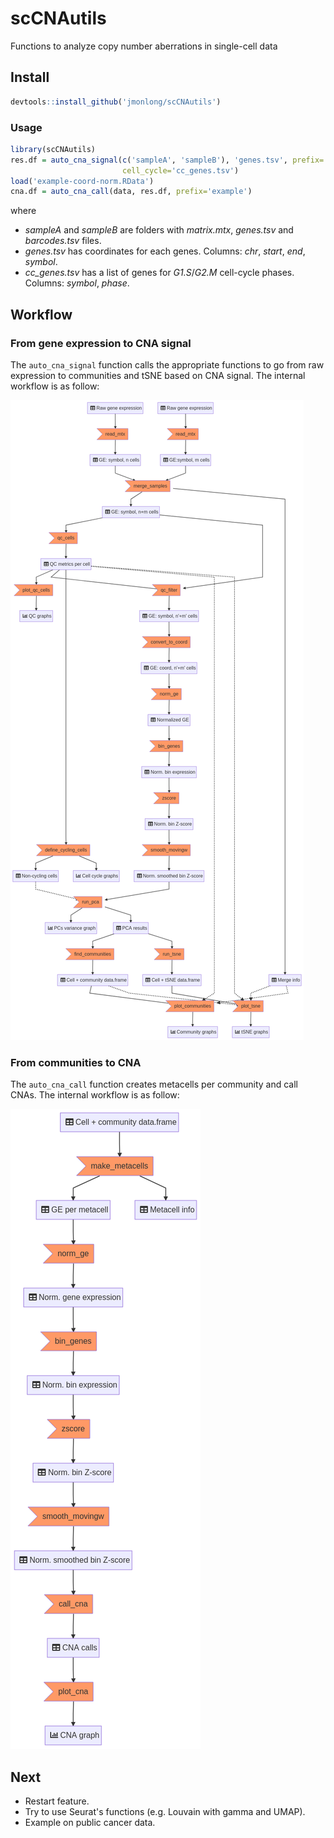 # scCNAutils
Functions to analyze copy number aberrations in single-cell data

## Install

```r
devtools::install_github('jmonlong/scCNAutils')
```

### Usage

```r
library(scCNAutils)
res.df = auto_cna_signal(c('sampleA', 'sampleB'), 'genes.tsv', prefix='example',
                         cell_cycle='cc_genes.tsv')
load('example-coord-norm.RData')
cna.df = auto_cna_call(data, res.df, prefix='example')
```

where 

- *sampleA* and *sampleB* are folders with *matrix.mtx*, *genes.tsv* and *barcodes.tsv* files.
- *genes.tsv* has coordinates for each genes. Columns: *chr*, *start*, *end*, *symbol*.
- *cc_genes.tsv* has a list of genes for *G1.S*/*G2.M* cell-cycle phases. Columns: *symbol*, *phase*.

## Workflow

### From gene expression to CNA signal

The `auto_cna_signal` function calls the appropriate functions to go from raw expression to communities and tSNE based on CNA signal.
The internal workflow is as follow:

![](docs/flowchart-cnasignal.png)

### From communities to CNA

The `auto_cna_call` function creates metacells per community and call CNAs.
The internal workflow is as follow:

![](docs/flowchart-cnacalling.png)


## Next

- Restart feature.
- Try to use Seurat's functions (e.g. Louvain with gamma and UMAP).
- Example on public cancer data.
